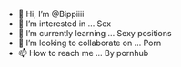 - 👋 Hi, I’m @Bippiiii
- 👀 I’m interested in ... Sex 
- 🌱 I’m currently learning ... Sexy positions
- 💞️ I’m looking to collaborate on ... Porn 
- 📫 How to reach me ... By pornhub 

<!---
Bippiiii/Bippiiii is a ✨ special ✨ repository because its `README.md` (this file) appears on your GitHub profile.
You can click the Preview link to take a look at your changes.
--->

